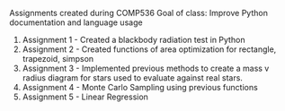 Assignments created during COMP536
Goal of class: Improve Python documentation and language usage
1. Assignment 1 - Created a blackbody radiation test in Python
2. Assignment 2 - Created functions of area optimization for rectangle, trapezoid, simpson
3. Assignment 3 - Implemented previous methods to create a mass v radius diagram for stars used to evaluate against real stars.
4. Assignment 4 - Monte Carlo Sampling using previous functions
5. Assignment 5 - Linear Regression
